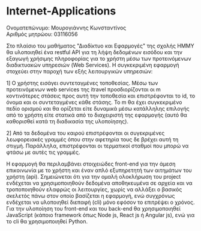# Internet-Applications

Ονοματεπώνυμο: Μουρογιάννης Κωνσταντίνος <br />
Αριθμός μητρώου: 03116056

Στο πλαίσιο του μαθήματος "Διαδίκτυο και Εφαρμογές" της σχολής ΗΜΜΥ θα υλοποιηθεί ένα restful API για τη λήψη δεδομένων εισόδου και την εξαγωγή χρήσιμης πληροφορίας για το χρήστη μέσω των προτεινόμενων διαδικτυακών υπηρεσιών (Web Services). Η συγκεκριμένη εφαρμογή στοχεύει στην παροχή των εξής λειτουργικών υπηρεσιών:

1] Ο χρήστης εισάγει συντεταγμένες τοποθεσίας.  Μέσω των προτεινόμενων web services της itravel προσδιορίζονται οι m κοντινότερες στάσεις προς αυτή την τοποθεσία και επιστρέφονται τo id, το όνομα και οι συντεταγμένες κάθε στάσης. Το m θα έχει συγκεκριμένο πεδίο ορισμού και θα ορίζεται είτε δυναμικά μέσω κατάλληλης επιλογής από το χρήστη είτε στατικά από το διαχειριστή της εφαρμογής (αυτό θα καθορισθεί κατά τη διαδικασία της υλοποίησης).

2] Από τα δεδομένα του καιρού επιστρέφονται οι συγεκριμένες λεωφορειακές γραμμές όπου στην αφετηρία τους δε βρέχει αυτή τη στιγμή. Παράλληλα, επιστρέφονται οι τερματικοί σταθμοί που μπορώ να φτάσω με αυτές τις γραμμές.

Η εφαρμογή θα περιλαμβάνει στοιχειώδες front-end για την άμεση επικοινωνία με το χρήστη και έναν απλό εξυπηρετητή των αιτημάτων του χρήστη (api). Σημειώνεται ότι για την ομαλή ολοκλήρωση του project ενδέχεται να χρησιμοποιηθούν δεδομένα αποθηκευμένα σε αρχεία και να τροποποιηθούν ελαφρώς οι λειτουργίες, χωρίς να αλλάξει ο βασικός σκελετός πάνω στον οποίο βασίζεται η εφαρμογή, ενώ συγχρόνως ενδέχεται να υλοποιηθεί διεπαφή (cli) μόνο εφόσον το επιτρέψει ο χρόνος. Για την υλοποίηση του front-end και του back-end θα χρησιμοποιηθεί JavaScript (κάποιο framework όπως Node js, React js ή Angular js), ενώ για το cli θα χρησιμοποιηθεί Python.
